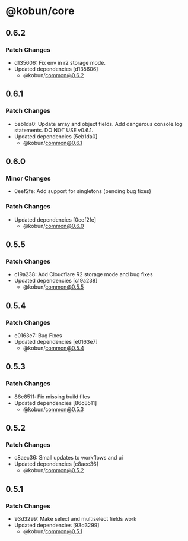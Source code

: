 # @kobun/core

## 0.6.2

### Patch Changes

- d135606: Fix env in r2 storage mode.
- Updated dependencies [d135606]
  - @kobun/common@0.6.2

## 0.6.1

### Patch Changes

- 5eb1da0: Update array and object fields. Add dangerous console.log statements. DO NOT USE v0.6.1.
- Updated dependencies [5eb1da0]
  - @kobun/common@0.6.1

## 0.6.0

### Minor Changes

- 0eef2fe: Add support for singletons (pending bug fixes)

### Patch Changes

- Updated dependencies [0eef2fe]
  - @kobun/common@0.6.0

## 0.5.5

### Patch Changes

- c19a238: Add Cloudflare R2 storage mode and bug fixes
- Updated dependencies [c19a238]
  - @kobun/common@0.5.5

## 0.5.4

### Patch Changes

- e0163e7: Bug Fixes
- Updated dependencies [e0163e7]
  - @kobun/common@0.5.4

## 0.5.3

### Patch Changes

- 86c8511: Fix missing build files
- Updated dependencies [86c8511]
  - @kobun/common@0.5.3

## 0.5.2

### Patch Changes

- c8aec36: Small updates to workflows and ui
- Updated dependencies [c8aec36]
  - @kobun/common@0.5.2

## 0.5.1

### Patch Changes

- 93d3299: Make select and multiselect fields work
- Updated dependencies [93d3299]
  - @kobun/common@0.5.1
